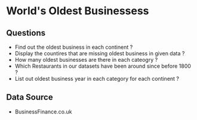 # World's Oldest Businessess

## Questions 
- Find out the oldest business in each continent ?
- Display the countires that are missing oldest business in given data ?
- How many oldest businesses are there in each cateogry ?
- Which Restaurants in our datasets have been around since before 1800 ?
- List out oldest business year in each category for each continent ?

## Data Source
- BusinessFinance.co.uk

